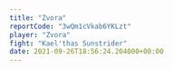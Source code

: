 ```yaml
---
title: "Zvora"
reportCode: "3wQm1cVkab6YKLzt"
player: "Zvora"
fight: "Kael'thas Sunstrider"
date: 2021-09-26T18:56:24.204000+00:00
---
```

